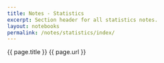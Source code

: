 ```yaml
---
title: Notes - Statistics
excerpt: Section header for all statistics notes.
layout: notebooks
permalink: /notes/statistics/index/
---
```


{{ page.title }}
{{ page.url }}

